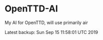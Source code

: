 # OpenTTD-AI
My AI for OpenTTD, will use primarily air

Latest backup: Sun Sep 15 11:58:01 UTC 2019
